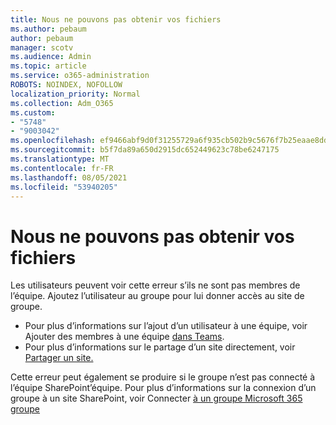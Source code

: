 ```yaml
---
title: Nous ne pouvons pas obtenir vos fichiers
ms.author: pebaum
author: pebaum
manager: scotv
ms.audience: Admin
ms.topic: article
ms.service: o365-administration
ROBOTS: NOINDEX, NOFOLLOW
localization_priority: Normal
ms.collection: Adm_O365
ms.custom:
- "5748"
- "9003042"
ms.openlocfilehash: ef9466abf9d0f31255729a6f935cb502b9c5676f7b25eaae8dd299e0788ecd81
ms.sourcegitcommit: b5f7da89a650d2915dc652449623c78be6247175
ms.translationtype: MT
ms.contentlocale: fr-FR
ms.lasthandoff: 08/05/2021
ms.locfileid: "53940205"
---
```

# <a name="we-cant-get-your-files"></a>Nous ne pouvons pas obtenir vos fichiers

Les utilisateurs peuvent voir cette erreur s’ils ne sont pas membres de l’équipe. Ajoutez l’utilisateur au groupe pour lui donner accès au site de groupe.

- Pour plus d’informations sur l’ajout d’un utilisateur à une équipe, voir Ajouter des membres à une équipe [dans Teams](https://support.office.com/article/add-people-to-a-team-aff2249d-b456-4bc3-81e7-52327b6b38e9).
- Pour plus d’informations sur le partage d’un site directement, voir [Partager un site.](https://support.office.com/article/Share-a-site-958771A8-D041-4EB8-B51C-AFEA2EAE3658)

Cette erreur peut également se produire si le groupe n’est pas connecté à l’équipe SharePoint’équipe. Pour plus d’informations sur la connexion d’un groupe à un site SharePoint, voir Connecter [à un groupe Microsoft 365 groupe](https://docs.microsoft.com/sharepoint/dev/transform/modernize-connect-to-office365-group)